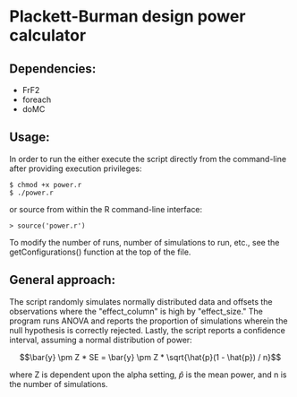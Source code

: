 Plackett-Burman design power calculator
=======================================

Dependencies:
-------------

* FrF2
* foreach
* doMC


Usage:
------

In order to run the either execute the script directly from the command-line
after providing execution privileges:

    $ chmod +x power.r
    $ ./power.r

or source from within the R command-line interface:

    > source('power.r')

To modify the number of runs, number of simulations to run, etc.,
see the getConfigurations() function at the top of the file.


General approach:
-----------------

The script randomly simulates normally distributed data and offsets the
observations where the "effect_column" is high by "effect_size."  The program
runs ANOVA and reports the proportion of simulations wherein the null
hypothesis is correctly rejected.  Lastly, the script reports a confidence
interval, assuming a normal distribution of power:

$$\bar{y} \pm Z * SE = \bar{y} \pm Z * \sqrt{\hat{p}(1 - \hat{p}) / n}$$

where Z is dependent upon the alpha setting, $\hat{p}$ is the mean power,
and n is the number of simulations.
